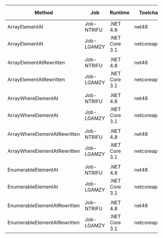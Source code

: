 |                       Method |        Job |       Runtime |    Toolchain |        Mean |     Error |    StdDev | Ratio |  Gen 0 | Gen 1 | Gen 2 | Allocated |
|----------------------------- |----------- |-------------- |------------- |------------:|----------:|----------:|------:|-------:|------:|------:|----------:|
|               ArrayElementAt | Job-NTRIFU |      .NET 4.8 |        net48 |  24.8358 ns | 0.1530 ns | 0.1431 ns |  1.00 |      - |     - |     - |         - |
|               ArrayElementAt | Job-LGAMZY | .NET Core 3.1 | netcoreapp31 |  25.5896 ns | 0.0872 ns | 0.0816 ns |  1.03 |      - |     - |     - |         - |
|                              |            |               |              |             |           |           |       |        |       |       |           |
|      ArrayElementAtRewritten | Job-NTRIFU |      .NET 4.8 |        net48 |   0.2605 ns | 0.0085 ns | 0.0080 ns | 1.000 |      - |     - |     - |         - |
|      ArrayElementAtRewritten | Job-LGAMZY | .NET Core 3.1 | netcoreapp31 |   0.0000 ns | 0.0000 ns | 0.0000 ns | 0.000 |      - |     - |     - |         - |
|                              |            |               |              |             |           |           |       |        |       |       |           |
|          ArrayWhereElementAt | Job-NTRIFU |      .NET 4.8 |        net48 | 359.9309 ns | 1.4397 ns | 1.3467 ns |  1.00 | 0.0114 |     - |     - |      48 B |
|          ArrayWhereElementAt | Job-LGAMZY | .NET Core 3.1 | netcoreapp31 | 346.3180 ns | 0.9514 ns | 0.7945 ns |  0.96 | 0.0114 |     - |     - |      48 B |
|                              |            |               |              |             |           |           |       |        |       |       |           |
| ArrayWhereElementAtRewritten | Job-NTRIFU |      .NET 4.8 |        net48 |  58.2615 ns | 0.2340 ns | 0.2189 ns |  1.00 |      - |     - |     - |         - |
| ArrayWhereElementAtRewritten | Job-LGAMZY | .NET Core 3.1 | netcoreapp31 |  56.7767 ns | 0.2082 ns | 0.1947 ns |  0.97 |      - |     - |     - |         - |
|                              |            |               |              |             |           |           |       |        |       |       |           |
|          EnumerableElementAt | Job-NTRIFU |      .NET 4.8 |        net48 | 195.4873 ns | 0.7740 ns | 0.7240 ns |  1.00 | 0.0076 |     - |     - |      32 B |
|          EnumerableElementAt | Job-LGAMZY | .NET Core 3.1 | netcoreapp31 | 167.5396 ns | 0.6787 ns | 0.6348 ns |  0.86 | 0.0076 |     - |     - |      32 B |
|                              |            |               |              |             |           |           |       |        |       |       |           |
| EnumerableElementAtRewritten | Job-NTRIFU |      .NET 4.8 |        net48 | 183.1851 ns | 0.8047 ns | 0.7527 ns |  1.00 | 0.0076 |     - |     - |      32 B |
| EnumerableElementAtRewritten | Job-LGAMZY | .NET Core 3.1 | netcoreapp31 | 167.6229 ns | 1.1077 ns | 1.0362 ns |  0.92 | 0.0076 |     - |     - |      32 B |